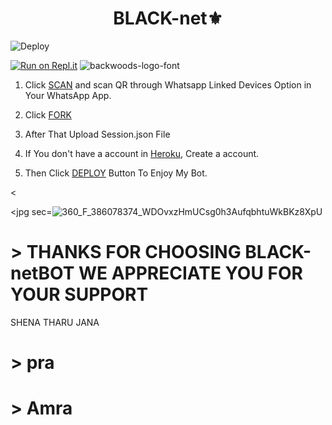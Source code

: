 <h1 align="center">BLACK-net⚜️<br></h1>
<jpg src=![360_F_386078374_WDOvxzHmUCsg0h3AufqbhtuWkBKz8XpU](https://user-images.githubusercontent.com/117567493/200176001-a92ec197-6f91-4116-b54e-f7db94d02ed5.jpg)

<p align="center



[![Deploy](https://www.herokucdn.com/deploy/button.svg)](https://heroku.com/deploy) 

[![Run on Repl.it](https://repl.it/badge/github/quiec/whatsAlfa)](https://replit.com/@Kaveesha2006/DARK-BOT-QR#)
<img src="https://fontmeme.com/permalink/220116/0c42dc0b64931810388ba399da55e927.png" alt="backwoods-logo-font" border="0"></a>  

1. Click [SCAN](https://replit.com/@Kaveesha2006/DARK-BOT-QR#) and scan QR through Whatsapp Linked Devices Option in Your WhatsApp App.

2. Click [FORK](https://github.com/Kaveeshasithum/DARK-NERO-BOT-MD-/fork)

2. After That Upload Session.json File

3. If You don't have a account in [Heroku](https://signup.heroku.com/), Create a account.

5. Then Click [DEPLOY](https://heroku.com/deploy) Button To Enjoy My Bot.


<

<jpg sec=![360_F_386078374_WDOvxzHmUCsg0h3AufqbhtuWkBKz8XpU](https://user-images.githubusercontent.com/117567493/200175912-4f42374a-8cdb-42ba-852c-2134442f3077.jpg)


# > THANKS FOR CHOOSING BLACK-netBOT WE APPRECIATE YOU FOR YOUR SUPPORT

SHENA
THARU
JANA

# > pra
# > Amra
